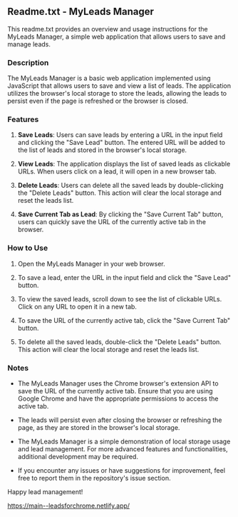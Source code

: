 ## Readme.txt - MyLeads Manager

This readme.txt provides an overview and usage instructions for the MyLeads Manager, a simple web application that allows users to save and manage leads.

### Description

The MyLeads Manager is a basic web application implemented using JavaScript that allows users to save and view a list of leads. The application utilizes the browser's local storage to store the leads, allowing the leads to persist even if the page is refreshed or the browser is closed.

### Features

1. **Save Leads**: Users can save leads by entering a URL in the input field and clicking the "Save Lead" button. The entered URL will be added to the list of leads and stored in the browser's local storage.

2. **View Leads**: The application displays the list of saved leads as clickable URLs. When users click on a lead, it will open in a new browser tab.

3. **Delete Leads**: Users can delete all the saved leads by double-clicking the "Delete Leads" button. This action will clear the local storage and reset the leads list.

4. **Save Current Tab as Lead**: By clicking the "Save Current Tab" button, users can quickly save the URL of the currently active tab in the browser.

### How to Use

1. Open the MyLeads Manager in your web browser.

2. To save a lead, enter the URL in the input field and click the "Save Lead" button.

3. To view the saved leads, scroll down to see the list of clickable URLs. Click on any URL to open it in a new tab.

4. To save the URL of the currently active tab, click the "Save Current Tab" button.

5. To delete all the saved leads, double-click the "Delete Leads" button. This action will clear the local storage and reset the leads list.

### Notes

- The MyLeads Manager uses the Chrome browser's extension API to save the URL of the currently active tab. Ensure that you are using Google Chrome and have the appropriate permissions to access the active tab.

- The leads will persist even after closing the browser or refreshing the page, as they are stored in the browser's local storage.

- The MyLeads Manager is a simple demonstration of local storage usage and lead management. For more advanced features and functionalities, additional development may be required.

- If you encounter any issues or have suggestions for improvement, feel free to report them in the repository's issue section.

Happy lead management!

https://main--leadsforchrome.netlify.app/
